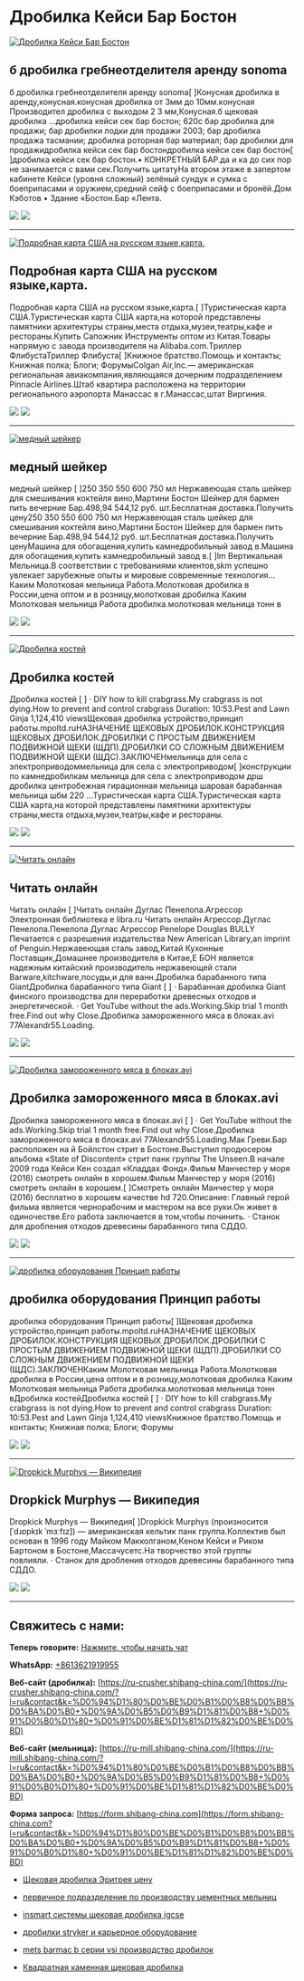 # Дробилка Кейси Бар Бостон

<a href="https://swt.shibang-china.com/?l=ru&img&k=%D0%94%D1%80%D0%BE%D0%B1%D0%B8%D0%BB%D0%BA%D0%B0+%D0%9A%D0%B5%D0%B9%D1%81%D0%B8+%D0%91%D0%B0%D1%80+%D0%91%D0%BE%D1%81%D1%82%D0%BE%D0%BD" target="_blank">![Дробилка Кейси Бар Бостон](http://static.shibang-china.com/all-800x300/234.jpg)</a>

## б дробилка гребнеотделителя аренду sonoma
б дробилка гребнеотделителя аренду sonoma[ ]Конусная дробилка в аренду,конусная.конусная дробилка от 3мм до 10мм.конусная Производител дробилка с выходом 2 3 мм,Конусная.б щековая дробилка …дробилка кейси сек бар бостон; 620c бар дробилка для продажи; бар дробилки лодки для продажи 2003; бар дробилка продажа тасмании; дробилка роторная бар материал; бар дробилки для продажидробилка кейси сек бар бостондробилка кейси сек бар бостон[ ]дробилка кейси сек бар бостон.• КОНКРЕТНЫЙ БАР.да и ка до сих пор не занимается с вами сек.Получить цитатуНа втором этаже в запертом кабинете Кейси (уровня сложный) зелёный сундук и сумка с боеприпасами и оружием,средний сейф с боеприпасами и бронёй.Дом Кэботов • Здание &#171;Бостон.Бар &#171;Лента.


<a href="https://whatsapp.shibangsoft.com/WhatsApp.php" target="_blank" title="WhatsApp">![](http://static.shibang-china.com/icon/whatsapp.png)</a> <a href="https://swt.shibang-china.com/?l=ru&icon&k=%D0%94%D1%80%D0%BE%D0%B1%D0%B8%D0%BB%D0%BA%D0%B0+%D0%9A%D0%B5%D0%B9%D1%81%D0%B8+%D0%91%D0%B0%D1%80+%D0%91%D0%BE%D1%81%D1%82%D0%BE%D0%BD" target="_blank">![](http://static.shibang-china.com/icon/chat-ru.png)</a>

---

<a href="https://swt.shibang-china.com/?l=ru&img&k=%D0%94%D1%80%D0%BE%D0%B1%D0%B8%D0%BB%D0%BA%D0%B0+%D0%9A%D0%B5%D0%B9%D1%81%D0%B8+%D0%91%D0%B0%D1%80+%D0%91%D0%BE%D1%81%D1%82%D0%BE%D0%BD" target="_blank">![Подробная карта США на русском языке,карта.](http://static.shibang-china.com/all-800x300/1228.jpg)</a>

## Подробная карта США на русском языке,карта.
Подробная карта США на русском языке,карта.[ ]Туристическая карта США.Туристическая карта США карта,на которой представлены памятники архитектуры страны,места отдыха,музеи,театры,кафе и рестораны.Купить Сапожник Инструменты оптом из Китая.Товары напрямую с завода производителя на Alibaba.com.Триллер ФлибустаТриллер Флибуста[ ]Книжное братство.Помощь и контакты; Книжная полка; Блоги; ФорумыColgan Air,Inc.— американская региональная авиакомпания,являющаяся дочерним подразделением Pinnacle Airlines.Штаб квартира расположена на территории регионального аэропорта Манассас в г.Манассас,штат Виргиния.


<a href="https://whatsapp.shibangsoft.com/WhatsApp.php" target="_blank" title="WhatsApp">![](http://static.shibang-china.com/icon/whatsapp.png)</a> <a href="https://swt.shibang-china.com/?l=ru&icon&k=%D0%94%D1%80%D0%BE%D0%B1%D0%B8%D0%BB%D0%BA%D0%B0+%D0%9A%D0%B5%D0%B9%D1%81%D0%B8+%D0%91%D0%B0%D1%80+%D0%91%D0%BE%D1%81%D1%82%D0%BE%D0%BD" target="_blank">![](http://static.shibang-china.com/icon/chat-ru.png)</a>

---

<a href="https://swt.shibang-china.com/?l=ru&img&k=%D0%94%D1%80%D0%BE%D0%B1%D0%B8%D0%BB%D0%BA%D0%B0+%D0%9A%D0%B5%D0%B9%D1%81%D0%B8+%D0%91%D0%B0%D1%80+%D0%91%D0%BE%D1%81%D1%82%D0%BE%D0%BD" target="_blank">![медный шейкер](http://static.shibang-china.com/all-800x300/65.jpg)</a>

## медный шейкер
медный шейкер [ ]250 350 550 600 750 мл Нержавеющая сталь шейкер для смешивания коктейля вино,Мартини Бостон Шейкер для бармен пить вечерние Бар.498,94 544,12 руб. шт.Бесплатная доставка.Получить цену250 350 550 600 750 мл Нержавеющая сталь шейкер для смешивания коктейля вино,Мартини Бостон Шейкер для бармен пить вечерние Бар.498,94 544,12 руб. шт.Бесплатная доставка.Получить ценуМашина для обогащения,купить камнедробильный завод в.Машина для обогащения,купить камнедробильный завод в.[ ]lm Вертикальная Мельница.В соответствии с требованиями клиентов,skm успешно увлекает зарубежные опыты и мировые современные технология…Каким Молотковая мельница Работа.Молотковая дробилка в России,цена оптом и в розницу,молотковая дробилка Каким Молотковая мельница Работа дробилка.молотковая мельница тонн в


<a href="https://whatsapp.shibangsoft.com/WhatsApp.php" target="_blank" title="WhatsApp">![](http://static.shibang-china.com/icon/whatsapp.png)</a> <a href="https://swt.shibang-china.com/?l=ru&icon&k=%D0%94%D1%80%D0%BE%D0%B1%D0%B8%D0%BB%D0%BA%D0%B0+%D0%9A%D0%B5%D0%B9%D1%81%D0%B8+%D0%91%D0%B0%D1%80+%D0%91%D0%BE%D1%81%D1%82%D0%BE%D0%BD" target="_blank">![](http://static.shibang-china.com/icon/chat-ru.png)</a>

---

<a href="https://swt.shibang-china.com/?l=ru&img&k=%D0%94%D1%80%D0%BE%D0%B1%D0%B8%D0%BB%D0%BA%D0%B0+%D0%9A%D0%B5%D0%B9%D1%81%D0%B8+%D0%91%D0%B0%D1%80+%D0%91%D0%BE%D1%81%D1%82%D0%BE%D0%BD" target="_blank">![Дробилка костей](http://static.shibang-china.com/all-800x300/1308.jpg)</a>

## Дробилка костей
Дробилка костей [ ]&nbsp;&#0183;&#32;DIY how to kill crabgrass.My crabgrass is not dying.How to prevent and control crabgrass Duration: 10:53.Pest and Lawn Ginja 1,124,410 viewsЩековая дробилка устройство,принцип работы.mpoltd.ruНАЗНАЧЕНИЕ ЩЕКОВЫХ ДРОБИЛОК.КОНСТРУКЦИЯ ЩЕКОВЫХ ДРОБИЛОК.ДРОБИЛКИ С ПРОСТЫМ ДВИЖЕНИЕМ ПОДВИЖНОЙ ЩЕКИ (ЩДП).ДРОБИЛКИ СО СЛОЖНЫМ ДВИЖЕНИЕМ ПОДВИЖНОЙ ЩЕКИ (ЩДС).ЗАКЛЮЧЕНмельница для села с электроприводоммельница для села с электроприводом[ ]конструкции по камнедробилкам мельница для села с электроприводом дрш дробилка центробежная гирационная мельница шаровая барабанная мельница шбм 220 …Туристическая карта США.Туристическая карта США карта,на которой представлены памятники архитектуры страны,места отдыха,музеи,театры,кафе и рестораны.


<a href="https://whatsapp.shibangsoft.com/WhatsApp.php" target="_blank" title="WhatsApp">![](http://static.shibang-china.com/icon/whatsapp.png)</a> <a href="https://swt.shibang-china.com/?l=ru&icon&k=%D0%94%D1%80%D0%BE%D0%B1%D0%B8%D0%BB%D0%BA%D0%B0+%D0%9A%D0%B5%D0%B9%D1%81%D0%B8+%D0%91%D0%B0%D1%80+%D0%91%D0%BE%D1%81%D1%82%D0%BE%D0%BD" target="_blank">![](http://static.shibang-china.com/icon/chat-ru.png)</a>

---

<a href="https://swt.shibang-china.com/?l=ru&img&k=%D0%94%D1%80%D0%BE%D0%B1%D0%B8%D0%BB%D0%BA%D0%B0+%D0%9A%D0%B5%D0%B9%D1%81%D0%B8+%D0%91%D0%B0%D1%80+%D0%91%D0%BE%D1%81%D1%82%D0%BE%D0%BD" target="_blank">![Читать онлайн](http://static.shibang-china.com/all-800x300/1018.jpg)</a>

## Читать онлайн
Читать онлайн [ ]Читать онлайн Дуглас Пенелопа.Агрессор Электронная библиотека e libra.ru Читать онлайн Агрессор.Дуглас Пенелопа.Пенелопа Дуглас Агрессор Penelope Douglas BULLY Печатается с разрешения издательства New American Library,an imprint of Penguin.Нержавеющая сталь завод,Китай Кухонные Поставщик,Домашнее производителя в Китае,E БОН является надежным китайский производитель нержавеющей стали Barware,kitchware,посуды,и для ванн.Дробилка барабанного типа GiantДробилка барабанного типа Giant [ ]&nbsp;&#0183;&#32;Барабанная дробилка Giant финского производства для переработки древесных отходов и энергетической.&nbsp;&#0183;&#32;Get YouTube without the ads.Working.Skip trial 1 month free.Find out why Close.Дробилка замороженного мяса в блоках.avi 77Alexandr55.Loading.


<a href="https://whatsapp.shibangsoft.com/WhatsApp.php" target="_blank" title="WhatsApp">![](http://static.shibang-china.com/icon/whatsapp.png)</a> <a href="https://swt.shibang-china.com/?l=ru&icon&k=%D0%94%D1%80%D0%BE%D0%B1%D0%B8%D0%BB%D0%BA%D0%B0+%D0%9A%D0%B5%D0%B9%D1%81%D0%B8+%D0%91%D0%B0%D1%80+%D0%91%D0%BE%D1%81%D1%82%D0%BE%D0%BD" target="_blank">![](http://static.shibang-china.com/icon/chat-ru.png)</a>

---

<a href="https://swt.shibang-china.com/?l=ru&img&k=%D0%94%D1%80%D0%BE%D0%B1%D0%B8%D0%BB%D0%BA%D0%B0+%D0%9A%D0%B5%D0%B9%D1%81%D0%B8+%D0%91%D0%B0%D1%80+%D0%91%D0%BE%D1%81%D1%82%D0%BE%D0%BD" target="_blank">![Дробилка замороженного мяса в блоках.avi](http://static.shibang-china.com/all-800x300/528.jpg)</a>

## Дробилка замороженного мяса в блоках.avi
Дробилка замороженного мяса в блоках.avi [ ]&nbsp;&#0183;&#32;Get YouTube without the ads.Working.Skip trial 1 month free.Find out why Close.Дробилка замороженного мяса в блоках.avi 77Alexandr55.Loading.Мак Греви.Бар расположен на й Бойлстон стрит в Бостоне.Выступил продюсером альбома &#171;State of Discontent&#187; стрит панк группы The Unseen.В начале 2009 года Кейси Кен создал &#171;Кладдах Фонд&#187;.Фильм Манчестер у моря (2016) смотреть онлайн в хорошем.Фильм Манчестер у моря (2016) смотреть онлайн в хорошем.[ ]Смотреть онлайн Манчестер у моря (2016) бесплатно в хорошем качестве hd 720.Описание: Главный герой фильма является чернорабочим и мастером на все руки.Он живет в одиночестве.Его работа заключается в том,чтобы починить.&nbsp;&#0183;&#32;Станок для дробления отходов древесины барабанного типа СДДО.


<a href="https://whatsapp.shibangsoft.com/WhatsApp.php" target="_blank" title="WhatsApp">![](http://static.shibang-china.com/icon/whatsapp.png)</a> <a href="https://swt.shibang-china.com/?l=ru&icon&k=%D0%94%D1%80%D0%BE%D0%B1%D0%B8%D0%BB%D0%BA%D0%B0+%D0%9A%D0%B5%D0%B9%D1%81%D0%B8+%D0%91%D0%B0%D1%80+%D0%91%D0%BE%D1%81%D1%82%D0%BE%D0%BD" target="_blank">![](http://static.shibang-china.com/icon/chat-ru.png)</a>

---

<a href="https://swt.shibang-china.com/?l=ru&img&k=%D0%94%D1%80%D0%BE%D0%B1%D0%B8%D0%BB%D0%BA%D0%B0+%D0%9A%D0%B5%D0%B9%D1%81%D0%B8+%D0%91%D0%B0%D1%80+%D0%91%D0%BE%D1%81%D1%82%D0%BE%D0%BD" target="_blank">![дробилка оборудования Принцип работы](http://static.shibang-china.com/all-800x300/471.jpg)</a>

## дробилка оборудования Принцип работы
дробилка оборудования Принцип работы[ ]Щековая дробилка устройство,принцип работы.mpoltd.ruНАЗНАЧЕНИЕ ЩЕКОВЫХ ДРОБИЛОК.КОНСТРУКЦИЯ ЩЕКОВЫХ ДРОБИЛОК.ДРОБИЛКИ С ПРОСТЫМ ДВИЖЕНИЕМ ПОДВИЖНОЙ ЩЕКИ (ЩДП).ДРОБИЛКИ СО СЛОЖНЫМ ДВИЖЕНИЕМ ПОДВИЖНОЙ ЩЕКИ (ЩДС).ЗАКЛЮЧЕНКаким Молотковая мельница Работа.Молотковая дробилка в России,цена оптом и в розницу,молотковая дробилка Каким Молотковая мельница Работа дробилка.молотковая мельница тонн вДробилка костейДробилка костей [ ]&nbsp;&#0183;&#32;DIY how to kill crabgrass.My crabgrass is not dying.How to prevent and control crabgrass Duration: 10:53.Pest and Lawn Ginja 1,124,410 viewsКнижное братство.Помощь и контакты; Книжная полка; Блоги; Форумы


<a href="https://whatsapp.shibangsoft.com/WhatsApp.php" target="_blank" title="WhatsApp">![](http://static.shibang-china.com/icon/whatsapp.png)</a> <a href="https://swt.shibang-china.com/?l=ru&icon&k=%D0%94%D1%80%D0%BE%D0%B1%D0%B8%D0%BB%D0%BA%D0%B0+%D0%9A%D0%B5%D0%B9%D1%81%D0%B8+%D0%91%D0%B0%D1%80+%D0%91%D0%BE%D1%81%D1%82%D0%BE%D0%BD" target="_blank">![](http://static.shibang-china.com/icon/chat-ru.png)</a>

---

<a href="https://swt.shibang-china.com/?l=ru&img&k=%D0%94%D1%80%D0%BE%D0%B1%D0%B8%D0%BB%D0%BA%D0%B0+%D0%9A%D0%B5%D0%B9%D1%81%D0%B8+%D0%91%D0%B0%D1%80+%D0%91%D0%BE%D1%81%D1%82%D0%BE%D0%BD" target="_blank">![Dropkick Murphys — Википедия](http://static.shibang-china.com/all-800x300/1299.jpg)</a>

## Dropkick Murphys — Википедия
Dropkick Murphys — Википедия[ ]Dropkick Murphys (произносится [ˈdɹɒpkɪk ˈmɜːfɪz]) — американская кельтик панк группа.Коллектив был основан в 1996 году Майком Макколганом,Кеном Кейси и Риком Бартоном в Бостоне,Массачусетс.На творчество этой группы повлияли.&nbsp;&#0183;&#32;Станок для дробления отходов древесины барабанного типа СДДО.

<a href="https://whatsapp.shibangsoft.com/WhatsApp.php" target="_blank" title="WhatsApp">![](http://static.shibang-china.com/icon/whatsapp.png)</a> <a href="https://swt.shibang-china.com/?l=ru&icon&k=%D0%94%D1%80%D0%BE%D0%B1%D0%B8%D0%BB%D0%BA%D0%B0+%D0%9A%D0%B5%D0%B9%D1%81%D0%B8+%D0%91%D0%B0%D1%80+%D0%91%D0%BE%D1%81%D1%82%D0%BE%D0%BD" target="_blank">![](http://static.shibang-china.com/icon/chat-ru.png)</a>

---
## Свяжитесь с нами:

**Теперь говорите:** [Нажмите, чтобы начать чат](https://swt.shibang-china.com?l=ru&contact&k=%D0%94%D1%80%D0%BE%D0%B1%D0%B8%D0%BB%D0%BA%D0%B0+%D0%9A%D0%B5%D0%B9%D1%81%D0%B8+%D0%91%D0%B0%D1%80+%D0%91%D0%BE%D1%81%D1%82%D0%BE%D0%BD)

**WhatsApp:**  [+8613621919955](https://whatsapp.shibangsoft.com/WhatsApp.php)

**Веб-сайт (дробилка):** [https://ru-crusher.shibang-china.com/](https://ru-crusher.shibang-china.com/?l=ru&contact&k=%D0%94%D1%80%D0%BE%D0%B1%D0%B8%D0%BB%D0%BA%D0%B0+%D0%9A%D0%B5%D0%B9%D1%81%D0%B8+%D0%91%D0%B0%D1%80+%D0%91%D0%BE%D1%81%D1%82%D0%BE%D0%BD)

**Веб-сайт (мельница):** [https://ru-mill.shibang-china.com/](https://ru-mill.shibang-china.com/?l=ru&contact&k=%D0%94%D1%80%D0%BE%D0%B1%D0%B8%D0%BB%D0%BA%D0%B0+%D0%9A%D0%B5%D0%B9%D1%81%D0%B8+%D0%91%D0%B0%D1%80+%D0%91%D0%BE%D1%81%D1%82%D0%BE%D0%BD)

**Форма запроса:** [https://form.shibang-china.com](https://form.shibang-china.com?l=ru&contact&k=%D0%94%D1%80%D0%BE%D0%B1%D0%B8%D0%BB%D0%BA%D0%B0+%D0%9A%D0%B5%D0%B9%D1%81%D0%B8+%D0%91%D0%B0%D1%80+%D0%91%D0%BE%D1%81%D1%82%D0%BE%D0%BD)

* [Щековая дробилка Эритрея цену](../112/%D0%A9%D0%B5%D0%BA%D0%BE%D0%B2%D0%B0%D1%8F%20%D0%B4%D1%80%D0%BE%D0%B1%D0%B8%D0%BB%D0%BA%D0%B0%20%D0%AD%D1%80%D0%B8%D1%82%D1%80%D0%B5%D1%8F%20%D1%86%D0%B5%D0%BD%D1%83.md)

* [первичное подразделение по производству цементных мельниц](../119/%D0%BF%D0%B5%D1%80%D0%B2%D0%B8%D1%87%D0%BD%D0%BE%D0%B5%20%D0%BF%D0%BE%D0%B4%D1%80%D0%B0%D0%B7%D0%B4%D0%B5%D0%BB%D0%B5%D0%BD%D0%B8%D0%B5%20%D0%BF%D0%BE%20%D0%BF%D1%80%D0%BE%D0%B8%D0%B7%D0%B2%D0%BE%D0%B4%D1%81%D1%82%D0%B2%D1%83%20%D1%86%D0%B5%D0%BC%D0%B5%D0%BD%D1%82%D0%BD%D1%8B%D1%85%20%D0%BC%D0%B5%D0%BB%D1%8C%D0%BD%D0%B8%D1%86.md)

* [insmart системы щековая дробилка igcse](../109/insmart%20%D1%81%D0%B8%D1%81%D1%82%D0%B5%D0%BC%D1%8B%20%D1%89%D0%B5%D0%BA%D0%BE%D0%B2%D0%B0%D1%8F%20%D0%B4%D1%80%D0%BE%D0%B1%D0%B8%D0%BB%D0%BA%D0%B0%20igcse.md)

* [дробилки stryker и карьерное оборудование](../117/%D0%B4%D1%80%D0%BE%D0%B1%D0%B8%D0%BB%D0%BA%D0%B8%20stryker%20%D0%B8%20%D0%BA%D0%B0%D1%80%D1%8C%D0%B5%D1%80%D0%BD%D0%BE%D0%B5%20%D0%BE%D0%B1%D0%BE%D1%80%D1%83%D0%B4%D0%BE%D0%B2%D0%B0%D0%BD%D0%B8%D0%B5.md)

* [mets barmac b серии vsi производство дробилок](../118/mets%20barmac%20b%20%D1%81%D0%B5%D1%80%D0%B8%D0%B8%20vsi%20%D0%BF%D1%80%D0%BE%D0%B8%D0%B7%D0%B2%D0%BE%D0%B4%D1%81%D1%82%D0%B2%D0%BE%20%D0%B4%D1%80%D0%BE%D0%B1%D0%B8%D0%BB%D0%BE%D0%BA.md)

* [Квадратная каменная щековая дробилка](../117/%D0%9A%D0%B2%D0%B0%D0%B4%D1%80%D0%B0%D1%82%D0%BD%D0%B0%D1%8F%20%D0%BA%D0%B0%D0%BC%D0%B5%D0%BD%D0%BD%D0%B0%D1%8F%20%D1%89%D0%B5%D0%BA%D0%BE%D0%B2%D0%B0%D1%8F%20%D0%B4%D1%80%D0%BE%D0%B1%D0%B8%D0%BB%D0%BA%D0%B0.md)